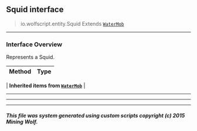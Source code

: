 ## Squid __interface__

>io.wolfscript.entity.Squid
>Extends [`WaterMob`](WaterMob.md)

---

### Interface Overview

Represents a Squid.

Method | Type   
--- | :--- 
 |
__Inherited items from [`WaterMob`](WaterMob.md)__ |





---

---


---


##### This file was system generated using custom scripts copyright (c) 2015 Mining Wolf.
	

